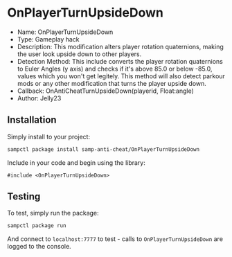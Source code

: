 # OnPlayerTurnUpsideDown

* Name:
  OnPlayerTurnUpsideDown
* Type:
  Gameplay hack
* Description:
  This modification alters player rotation quaternions, making the user look upside down to other players.
* Detection Method:
  This include converts the player rotation quaternions to Euler Angles (y axis) and checks if it's above 85.0 or below -85.0, values which you won't get legitely. This method will also detect parkour mods or any other modification that turns the player upside down.
* Callback:
  OnAntiCheatTurnUpsideDown(playerid, Float:angle)
* Author:
  Jelly23

## Installation

Simply install to your project:

```bash
sampctl package install samp-anti-cheat/OnPlayerTurnUpsideDown
```

Include in your code and begin using the library:

```pawn
#include <OnPlayerTurnUpsideDown>
```

## Testing

To test, simply run the package:

```bash
sampctl package run
```

And connect to `localhost:7777` to test - calls to `OnPlayerTurnUpsideDown` are logged to the console.
